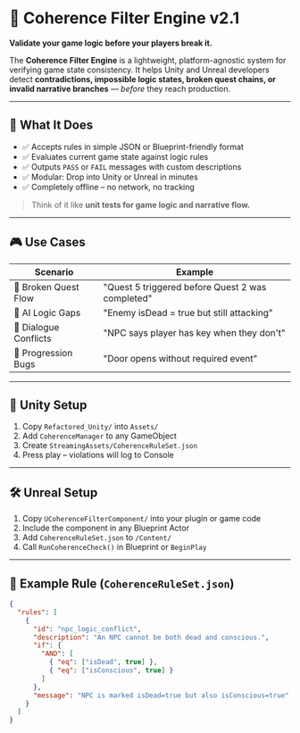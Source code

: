 # 🎯 Coherence Filter Engine v2.1

**Validate your game logic before your players break it.**

The **Coherence Filter Engine** is a lightweight, platform-agnostic system for verifying game state consistency. It helps Unity and Unreal developers detect **contradictions, impossible logic states, broken quest chains, or invalid narrative branches** — *before* they reach production.

---

## 🧠 What It Does

- ✅ Accepts rules in simple JSON or Blueprint-friendly format
- ✅ Evaluates current game state against logic rules
- ✅ Outputs `PASS` or `FAIL` messages with custom descriptions
- ✅ Modular: Drop into Unity or Unreal in minutes
- ✅ Completely offline – no network, no tracking

> Think of it like **unit tests for game logic and narrative flow.**

---

## 🎮 Use Cases

| Scenario | Example |
|----------|---------|
| 🚫 Broken Quest Flow | "Quest 5 triggered before Quest 2 was completed" |
| 🤖 AI Logic Gaps | "Enemy isDead = true but still attacking" |
| 🧩 Dialogue Conflicts | "NPC says player has key when they don't" |
| 🔐 Progression Bugs | "Door opens without required event" |

---

## 🔧 Unity Setup

1. Copy `Refactored_Unity/` into `Assets/`
2. Add `CoherenceManager` to any GameObject
3. Create `StreamingAssets/CoherenceRuleSet.json`
4. Press play – violations will log to Console

---

## 🛠️ Unreal Setup

1. Copy `UCoherenceFilterComponent/` into your plugin or game code
2. Include the component in any Blueprint Actor
3. Add `CoherenceRuleSet.json` to `/Content/`
4. Call `RunCoherenceCheck()` in Blueprint or `BeginPlay`

---

## 🧪 Example Rule (`CoherenceRuleSet.json`)

```json
{
  "rules": [
    {
      "id": "npc_logic_conflict",
      "description": "An NPC cannot be both dead and conscious.",
      "if": {
        "AND": [
          { "eq": ["isDead", true] },
          { "eq": ["isConscious", true] }
        ]
      },
      "message": "NPC is marked isDead=true but also isConscious=true"
    }
  ]
}
